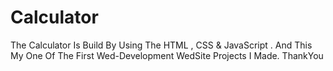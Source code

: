 # Calculator
The Calculator Is Build By Using The HTML , CSS &amp; JavaScript . And This My One Of The First Wed-Development WedSite Projects I Made. ThankYou 
